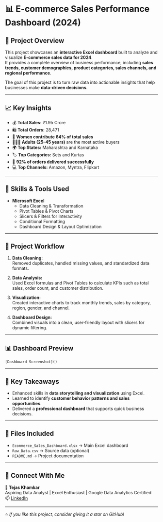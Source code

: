 # 📊 E-commerce Sales Performance Dashboard (2024)

## 🚀 Project Overview
This project showcases an **interactive Excel dashboard** built to analyze and visualize **E-commerce sales data for 2024**.  
It provides a complete overview of business performance, including **sales trends, customer demographics, product categories, sales channels, and regional performance**.

The goal of this project is to turn raw data into actionable insights that help businesses make **data-driven decisions**.

---

## 📈 Key Insights
- 💰 **Total Sales:** ₹1.95 Crore  
- 🛍️ **Total Orders:** 28,471  
- 👩 **Women contribute 64% of total sales**  
- 🧑‍🤝‍🧑 **Adults (25–45 years)** are the most active buyers  
- 🌍 **Top States:** Maharashtra and Karnataka  
- 🏷️ **Top Categories:** Sets and Kurtas  
- 🚚 **92% of orders delivered successfully**  
- 💻 **Top Channels:** Amazon, Myntra, Flipkart  

---

## 🧠 Skills & Tools Used
- **Microsoft Excel**
  - Data Cleaning & Transformation  
  - Pivot Tables & Pivot Charts  
  - Slicers & Filters for Interactivity  
  - Conditional Formatting  
  - Dashboard Design & Layout Optimization  

---

## 🧩 Project Workflow
1. **Data Cleaning:**  
   Removed duplicates, handled missing values, and standardized data formats.  

2. **Data Analysis:**  
   Used Excel formulas and Pivot Tables to calculate KPIs such as total sales, order count, and customer distribution.  

3. **Visualization:**  
   Created interactive charts to track monthly trends, sales by category, region, gender, and channel.  

4. **Dashboard Design:**  
   Combined visuals into a clean, user-friendly layout with slicers for dynamic filtering.

---

## 📊 Dashboard Preview
 
`[Dashboard Screenshot]()`

---

## 🏁 Key Takeaways
- Enhanced skills in **data storytelling and visualization** using Excel.  
- Learned to identify **customer behavior patterns and sales opportunities**.  
- Delivered a **professional dashboard** that supports quick business decisions.

---

## 📂 Files Included
- `Ecommerce_Sales_Dashboard.xlsx` → Main Excel dashboard  
- `Raw_Data.csv` → Source data (optional)  
- `README.md` → Project documentation  

---

## 🔗 Connect With Me
**👤 Tejas Khamkar**  
Aspiring Data Analyst | Excel Enthusiast | Google Data Analytics Certified  
📫 [LinkedIn](www.linkedin.com/in/tejaskhamkar) 

---

⭐ *If you like this project, consider giving it a star on GitHub!*


